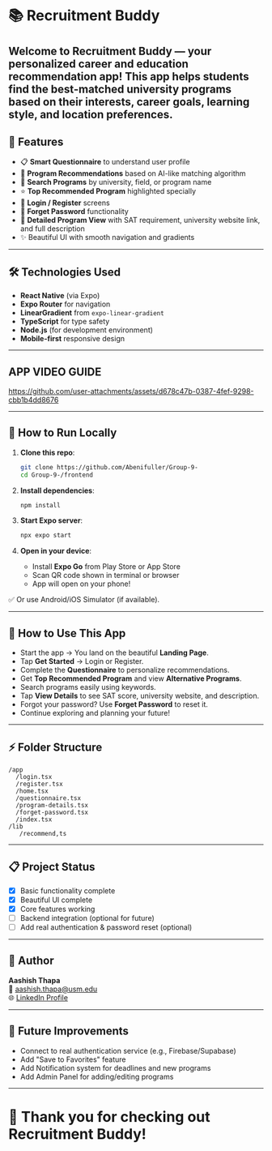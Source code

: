 
# 📚 Recruitment Buddy

Welcome to **Recruitment Buddy** — your personalized career and education recommendation app! 
This app helps students find the best-matched university programs based on their interests, career goals, learning style, and location preferences.
---

## 🌟 Features

- 📋 **Smart Questionnaire** to understand user profile
- 🎯 **Program Recommendations** based on AI-like matching algorithm
- 🔎 **Search Programs** by university, field, or program name
- ⭐ **Top Recommended Program** highlighted specially
- 🔐 **Login / Register** screens
- 🔑 **Forget Password** functionality
- 📄 **Detailed Program View** with SAT requirement, university website link, and full description
- ✨ Beautiful UI with smooth navigation and gradients

---

## 🛠️ Technologies Used

- **React Native** (via Expo)
- **Expo Router** for navigation
- **LinearGradient** from `expo-linear-gradient`
- **TypeScript** for type safety
- **Node.js** (for development environment)
- **Mobile-first** responsive design

---

## APP VIDEO GUIDE



https://github.com/user-attachments/assets/d678c47b-0387-4fef-9298-cbb1b4dd8676



---

## 🚀 How to Run Locally

1. **Clone this repo**:

   ```bash
   git clone https://github.com/Abenifuller/Group-9-
   cd Group-9-/frontend
   ```

2. **Install dependencies**:

   ```bash
   npm install
   ```

3. **Start Expo server**:

   ```bash
   npx expo start
   ```

4. **Open in your device**:
   - Install **Expo Go** from Play Store or App Store
   - Scan QR code shown in terminal or browser
   - App will open on your phone!

✅ Or use Android/iOS Simulator (if available).

---

## 🧭 How to Use This App

- Start the app → You land on the beautiful **Landing Page**.
- Tap **Get Started** → Login or Register.
- Complete the **Questionnaire** to personalize recommendations.
- Get **Top Recommended Program** and view **Alternative Programs**.
- Search programs easily using keywords.
- Tap **View Details** to see SAT score, university website, and description.
- Forgot your password? Use **Forget Password** to reset it.
- Continue exploring and planning your future!

---

## ⚡ Folder Structure

```plaintext
/app
  /login.tsx
  /register.tsx
  /home.tsx
  /questionnaire.tsx
  /program-details.tsx
  /forget-password.tsx
  /index.tsx
/lib
   /recommend,ts
```

---

## 📋 Project Status

- [x] Basic functionality complete
- [x] Beautiful UI complete
- [x] Core features working
- [ ] Backend integration (optional for future)
- [ ] Add real authentication & password reset (optional)

---

## 👤 Author

**Aashish Thapa**  
📧 [aashish.thapa@usm.edu](mailto:aashish.thapa@usm.edu)  
🌐 [LinkedIn Profile](https://www.linkedin.com/in/iamaashishthapa/)

---

## 📢 Future Improvements

- Connect to real authentication service (e.g., Firebase/Supabase)
- Add "Save to Favorites" feature
- Add Notification system for deadlines and new programs
- Add Admin Panel for adding/editing programs

---

# 🚀 Thank you for checking out Recruitment Buddy!


